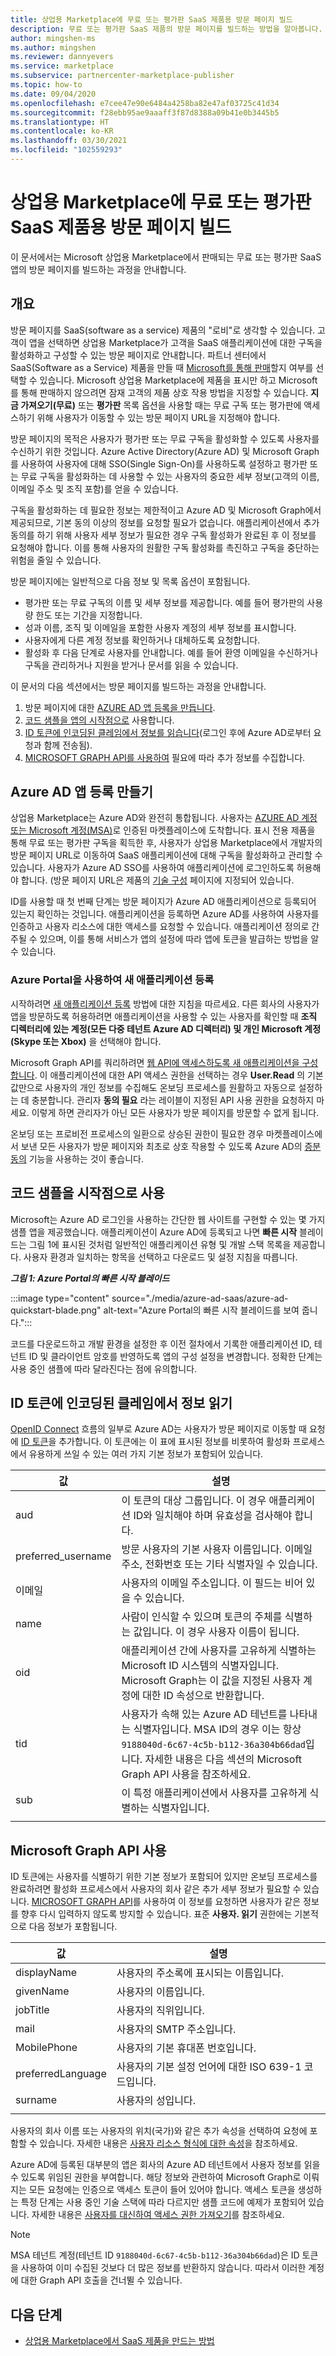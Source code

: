 ```yaml
---
title: 상업용 Marketplace에 무료 또는 평가판 SaaS 제품용 방문 페이지 빌드
description: 무료 또는 평가판 SaaS 제품의 방문 페이지를 빌드하는 방법을 알아봅니다.
author: mingshen-ms
ms.author: mingshen
ms.reviewer: dannyevers
ms.service: marketplace
ms.subservice: partnercenter-marketplace-publisher
ms.topic: how-to
ms.date: 09/04/2020
ms.openlocfilehash: e7cee47e90e6484a4258ba82e47af03725c41d34
ms.sourcegitcommit: f28ebb95ae9aaaff3f87d8388a09b41e0b3445b5
ms.translationtype: HT
ms.contentlocale: ko-KR
ms.lasthandoff: 03/30/2021
ms.locfileid: "102559293"
---
```

# <a name="build-the-landing-page-for-your-free-or-trial-saas-offer-in-the-commercial-marketplace"></a>상업용 Marketplace에 무료 또는 평가판 SaaS 제품용 방문 페이지 빌드

이 문서에서는 Microsoft 상업용 Marketplace에서 판매되는 무료 또는 평가판 SaaS 앱의 방문 페이지를 빌드하는 과정을 안내합니다.

## <a name="overview"></a>개요

방문 페이지를 SaaS(software as a service) 제품의 "로비"로 생각할 수 있습니다. 고객이 앱을 선택하면 상업용 Marketplace가 고객을 SaaS 애플리케이션에 대한 구독을 활성화하고 구성할 수 있는 방문 페이지로 안내합니다. 파트너 센터에서 SaaS(Software as a Service) 제품을 만들 때 [Microsoft를 통해 판매](plan-saas-offer.md#listing-options)할지 여부를 선택할 수 있습니다. Microsoft 상업용 Marketplace에 제품을 표시만 하고 Microsoft를 통해 판매하지 않으려면 잠재 고객의 제품 상호 작용 방법을 지정할 수 있습니다. **지금 가져오기(무료)** 또는 **평가판** 목록 옵션을 사용할 때는 무료 구독 또는 평가판에 액세스하기 위해 사용자가 이동할 수 있는 방문 페이지 URL을 지정해야 합니다.

방문 페이지의 목적은 사용자가 평가판 또는 무료 구독을 활성화할 수 있도록 사용자를 수신하기 위한 것입니다. Azure Active Directory(Azure AD) 및 Microsoft Graph를 사용하여 사용자에 대해 SSO(Single Sign-On)를 사용하도록 설정하고 평가판 또는 무료 구독을 활성화하는 데 사용할 수 있는 사용자의 중요한 세부 정보(고객의 이름, 이메일 주소 및 조직 포함)를 얻을 수 있습니다.

구독을 활성화하는 데 필요한 정보는 제한적이고 Azure AD 및 Microsoft Graph에서 제공되므로, 기본 동의 이상의 정보를 요청할 필요가 없습니다. 애플리케이션에서 추가 동의를 하기 위해 사용자 세부 정보가 필요한 경우 구독 활성화가 완료된 후 이 정보를 요청해야 합니다. 이를 통해 사용자의 원활한 구독 활성화를 촉진하고 구독을 중단하는 위험을 줄일 수 있습니다.

방문 페이지에는 일반적으로 다음 정보 및 목록 옵션이 포함됩니다.

- 평가판 또는 무료 구독의 이름 및 세부 정보를 제공합니다. 예를 들어 평가판의 사용량 한도 또는 기간을 지정합니다.
- 성과 이름, 조직 및 이메일을 포함한 사용자 계정의 세부 정보를 표시합니다.
- 사용자에게 다른 계정 정보를 확인하거나 대체하도록 요청합니다.
- 활성화 후 다음 단계로 사용자를 안내합니다. 예를 들어 환영 이메일을 수신하거나 구독을 관리하거나 지원을 받거나 문서를 읽을 수 있습니다.

이 문서의 다음 섹션에서는 방문 페이지를 빌드하는 과정을 안내합니다.

1. 방문 페이지에 대한 [AZURE AD 앱 등록을 만듭니다](#create-an-azure-ad-app-registration).
2. [코드 샘플을 앱의 시작점으로](#use-a-code-sample-as-a-starting-point) 사용합니다.
3. [ID 토큰에 인코딩된 클레임에서 정보를 읽습니다](#read-information-from-claims-encoded-in-the-id-token)(로그인 후에 Azure AD로부터 요청과 함께 전송됨).
4. [MICROSOFT GRAPH API를 사용하여](#use-the-microsoft-graph-api) 필요에 따라 추가 정보를 수집합니다.

## <a name="create-an-azure-ad-app-registration"></a>Azure AD 앱 등록 만들기

상업용 Marketplace는 Azure AD와 완전히 통합됩니다. 사용자는 [AZURE AD 계정 또는 Microsoft 계정(MSA)](../active-directory/fundamentals/active-directory-whatis.md#terminology)로 인증된 마켓플레이스에 도착합니다. 표시 전용 제품을 통해 무료 또는 평가판 구독을 획득한 후, 사용자가 상업용 Marketplace에서 개발자의 방문 페이지 URL로 이동하여 SaaS 애플리케이션에 대해 구독을 활성화하고 관리할 수 있습니다. 사용자가 Azure AD SSO를 사용하여 애플리케이션에 로그인하도록 허용해야 합니다. (방문 페이지 URL은 제품의 [기술 구성](plan-saas-offer.md#technical-information) 페이지에 지정되어 있습니다.

ID를 사용할 때 첫 번째 단계는 방문 페이지가 Azure AD 애플리케이션으로 등록되어 있는지 확인하는 것입니다. 애플리케이션을 등록하면 Azure AD를 사용하여 사용자를 인증하고 사용자 리소스에 대한 액세스를 요청할 수 있습니다. 애플리케이션 정의로 간주될 수 있으며, 이를 통해 서비스가 앱의 설정에 따라 앱에 토큰을 발급하는 방법을 알 수 있습니다.

### <a name="register-a-new-application-using-the-azure-portal"></a>Azure Portal을 사용하여 새 애플리케이션 등록

시작하려면 [새 애플리케이션 등록](../active-directory/develop/quickstart-register-app.md) 방법에 대한 지침을 따르세요. 다른 회사의 사용자가 앱을 방문하도록 허용하려면 애플리케이션을 사용할 수 있는 사용자를 확인할 때 **조직 디렉터리에 있는 계정(모든 다중 테넌트 Azure AD 디렉터리) 및 개인 Microsoft 계정(Skype 또는 Xbox)** 을 선택해야 합니다.

Microsoft Graph API를 쿼리하려면 [웹 API에 액세스하도록 새 애플리케이션을 구성합니다](../active-directory/develop/quickstart-configure-app-access-web-apis.md). 이 애플리케이션에 대한 API 액세스 권한을 선택하는 경우 **User.Read** 의 기본값만으로 사용자의 개인 정보를 수집해도 온보딩 프로세스를 원활하고 자동으로 설정하는 데 충분합니다. 관리자 **동의 필요** 라는 레이블이 지정된 API 사용 권한을 요청하지 마세요. 이렇게 하면 관리자가 아닌 모든 사용자가 방문 페이지를 방문할 수 없게 됩니다.

온보딩 또는 프로비전 프로세스의 일환으로 상승된 권한이 필요한 경우 마켓플레이스에서 보낸 모든 사용자가 방문 페이지와 최초로 상호 작용할 수 있도록 Azure AD의 [증분 동의](../active-directory/azuread-dev/azure-ad-endpoint-comparison.md) 기능을 사용하는 것이 좋습니다.

## <a name="use-a-code-sample-as-a-starting-point"></a>코드 샘플을 시작점으로 사용

Microsoft는 Azure AD 로그인을 사용하는 간단한 웹 사이트를 구현할 수 있는 몇 가지 샘플 앱을 제공했습니다. 애플리케이션이 Azure AD에 등록되고 나면 **빠른 시작** 블레이드는 그림 1에 표시된 것처럼 일반적인 애플리케이션 유형 및 개발 스택 목록을 제공합니다. 사용자 환경과 일치하는 항목을 선택하고 다운로드 및 설정 지침을 따릅니다.

***그림 1: Azure Portal의 빠른 시작 블레이드***

:::image type="content" source="./media/azure-ad-saas/azure-ad-quickstart-blade.png" alt-text="Azure Portal의 빠른 시작 블레이드를 보여 줍니다.":::

코드를 다운로드하고 개발 환경을 설정한 후 이전 절차에서 기록한 애플리케이션 ID, 테넌트 ID 및 클라이언트 암호를 반영하도록 앱의 구성 설정을 변경합니다. 정확한 단계는 사용 중인 샘플에 따라 달라진다는 점에 유의합니다.

## <a name="read-information-from-claims-encoded-in-the-id-token"></a>ID 토큰에 인코딩된 클레임에서 정보 읽기

[OpenID Connect](../active-directory/develop/v2-protocols-oidc.md) 흐름의 일부로 Azure AD는 사용자가 방문 페이지로 이동할 때 요청에 [ID 토큰](../active-directory/develop/id-tokens.md)을 추가합니다. 이 토큰에는 이 표에 표시된 정보를 비롯하여 활성화 프로세스에서 유용하게 쓰일 수 있는 여러 가지 기본 정보가 포함되어 있습니다.

| 값 | 설명 |
| ------------ | ------------- |
| aud | 이 토큰의 대상 그룹입니다. 이 경우 애플리케이션 ID와 일치해야 하며 유효성을 검사해야 합니다. |
| preferred_username | 방문 사용자의 기본 사용자 이름입니다. 이메일 주소, 전화번호 또는 기타 식별자일 수 있습니다. |
| 이메일 | 사용자의 이메일 주소입니다. 이 필드는 비어 있을 수 있습니다. |
| name | 사람이 인식할 수 있으며 토큰의 주체를 식별하는 값입니다. 이 경우 사용자 이름이 됩니다. |
| oid | 애플리케이션 간에 사용자를 고유하게 식별하는 Microsoft ID 시스템의 식별자입니다. Microsoft Graph는 이 값을 지정된 사용자 계정에 대한 ID 속성으로 반환합니다. |
| tid | 사용자가 속해 있는 Azure AD 테넌트를 나타내는 식별자입니다. MSA ID의 경우 이는 항상 `9188040d-6c67-4c5b-b112-36a304b66dad`입니다. 자세한 내용은 다음 섹션의 Microsoft Graph API 사용을 참조하세요. |
| sub | 이 특정 애플리케이션에서 사용자를 고유하게 식별하는 식별자입니다. |
|||

## <a name="use-the-microsoft-graph-api"></a>Microsoft Graph API 사용

ID 토큰에는 사용자를 식별하기 위한 기본 정보가 포함되어 있지만 온보딩 프로세스를 완료하려면 활성화 프로세스에서 사용자의 회사 같은 추가 세부 정보가 필요할 수 있습니다. [MICROSOFT GRAPH API](/graph/use-the-api)를 사용하여 이 정보를 요청하면 사용자가 같은 정보를 향후 다시 입력하지 않도록 방지할 수 있습니다. 표준 **사용자. 읽기** 권한에는 기본적으로 다음 정보가 포함됩니다.

| 값 | 설명 |
| ------------ | ------------- |
| displayName | 사용자의 주소록에 표시되는 이름입니다. |
| givenName | 사용자의 이름입니다. |
| jobTitle | 사용자의 직위입니다. |
| mail | 사용자의 SMTP 주소입니다. |
| MobilePhone | 사용자의 기본 휴대폰 번호입니다. |
| preferredLanguage | 사용자의 기본 설정 언어에 대한 ISO 639-1 코드입니다. |
| surname | 사용자의 성입니다. |
|||

사용자의 회사 이름 또는 사용자의 위치(국가)와 같은 추가 속성을 선택하여 요청에 포함할 수 있습니다. 자세한 내용은 [사용자 리소스 형식에 대한 속성](/graph/api/resources/user#properties)을 참조하세요.

Azure AD에 등록된 대부분의 앱은 회사의 Azure AD 테넌트에서 사용자 정보를 읽을 수 있도록 위임된 권한을 부여합니다. 해당 정보와 관련하여 Microsoft Graph로 이뤄지는 모든 요청에는 인증으로 액세스 토큰이 들어 있어야 합니다. 액세스 토큰을 생성하는 특정 단계는 사용 중인 기술 스택에 따라 다르지만 샘플 코드에 예제가 포함되어 있습니다. 자세한 내용은 [사용자를 대신하여 액세스 권한 가져오기](/graph/auth-v2-user)를 참조하세요.

> [!NOTE]
> MSA 테넌트 계정(테넌트 ID `9188040d-6c67-4c5b-b112-36a304b66dad`)은 ID 토큰을 사용하여 이미 수집된 것보다 더 많은 정보를 반환하지 않습니다. 따라서 이러한 계정에 대한 Graph API 호출을 건너뛸 수 있습니다.

## <a name="next-steps"></a>다음 단계
- [상업용 Marketplace에서 SaaS 제품을 만드는 방법](create-new-saas-offer.md)
